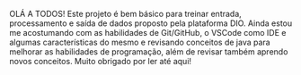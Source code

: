 OLÁ A TODOS!
Este projeto é bem básico para treinar entrada, processamento e saída de dados proposto pela plataforma DIO.
Ainda estou me acostumando com as habilidades de Git/GitHub, o VSCode como IDE e algumas características do mesmo e revisando conceitos de java para melhorar as habilidades de programação, além de revisar também aprendo novos conceitos.
Muito obrigado por ler até aqui!
